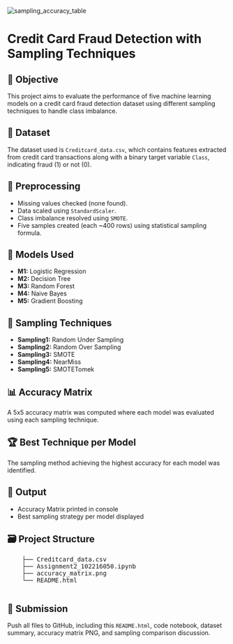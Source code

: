 
![sampling_accuracy_table](https://github.com/user-attachments/assets/347245ed-d8c1-4e20-81c8-2a6f7c0c8cc3)

  <h1>Credit Card Fraud Detection with Sampling Techniques</h1>

  <h2>📌 Objective</h2>
    <p>
        This project aims to evaluate the performance of five machine learning models on a credit card fraud detection dataset using different sampling techniques to handle class imbalance.
    </p>

   <h2>📁 Dataset</h2>
    <p>
        The dataset used is <code>Creditcard_data.csv</code>, which contains features extracted from credit card transactions along with a binary target variable <code>Class</code>, indicating fraud (1) or not (0).
    </p>

   <h2>🔧 Preprocessing</h2>
    <ul>
        <li>Missing values checked (none found).</li>
        <li>Data scaled using <code>StandardScaler</code>.</li>
        <li>Class imbalance resolved using <code>SMOTE</code>.</li>
        <li>Five samples created (each ~400 rows) using statistical sampling formula.</li>
    </ul>

  <h2>🧠 Models Used</h2>
    <ul>
        <li><strong>M1:</strong> Logistic Regression</li>
        <li><strong>M2:</strong> Decision Tree</li>
        <li><strong>M3:</strong> Random Forest</li>
        <li><strong>M4:</strong> Naive Bayes</li>
        <li><strong>M5:</strong> Gradient Boosting</li>
    </ul>

   <h2>🧪 Sampling Techniques</h2>
    <ul>
        <li><strong>Sampling1:</strong> Random Under Sampling</li>
        <li><strong>Sampling2:</strong> Random Over Sampling</li>
        <li><strong>Sampling3:</strong> SMOTE</li>
        <li><strong>Sampling4:</strong> NearMiss</li>
        <li><strong>Sampling5:</strong> SMOTETomek</li>
    </ul>

   <h2>📊 Accuracy Matrix</h2>
    <p>
        A 5x5 accuracy matrix was computed where each model was evaluated using each sampling technique.
    </p>

   <h2>🏆 Best Technique per Model</h2>
    <p>
        The sampling method achieving the highest accuracy for each model was identified.
    </p>

   <h2>🚀 Output</h2>
    <ul>
        <li>Accuracy Matrix printed in console</li>
        <li>Best sampling strategy per model displayed</li>
    </ul>

   <h2>🗃️ Project Structure</h2>
    <pre>
    ├── Creditcard_data.csv
    ├── Assignment2_102216050.ipynb
    ├── accuracy_matrix.png
    └── README.html
    </pre>

   <h2>🔗 Submission</h2>
    <p>
        Push all files to GitHub, including this <code>README.html</code>, code notebook, dataset summary, accuracy matrix PNG, and sampling comparison discussion.
    </p>

</body>
</html>

